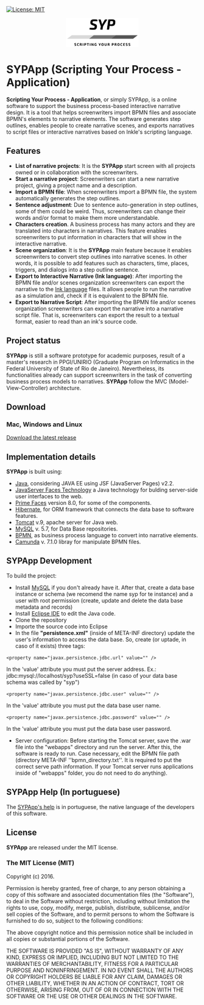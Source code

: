 [![License: MIT](https://img.shields.io/github/license/mashape/apistatus.svg)](LICENSE)

<p align="center"><img src="img/logo.png" alt="SYPApp" height="76" border="0" /></p>

# SYPApp (Scripting Your Process - Application)

**Scripting Your Process - Application**, or simply SYPApp, is a online software to support the business process-based interactive narrative design. It is a tool that helps screenwriters import BPMN files and associate BPMN's elements to narrative elements. The software generates step outlines, enables people to create narrative scenes, and exports narratives to script files or interactive narratives based on Inkle's scripting language.

## Features

- **List of narrative projects**: It is the  **SYPApp** start screen with all projects owned or in collaboration with the screenwriters. 
- **Start a narrative project**: Screenwriters can start a new narrative project, giving a project name and a description. 
- **Import a BPMN file**: When screenwriters import a BPMN file, the system automatically generates the step outlines.
- **Sentence adjustment**: Due to sentence auto-generation in step outlines, some of them could be weird. Thus, screenwriters can change their words and/or format to make them more understandable.
- **Characters creation**. A business process has many actors and they are translated into characters in narratives. This feature enables screenwriters to put information in characters that will show in the interactive narrative.
- **Scene organization**: It is the **SYPApp** main feature because it enables screenwriters to convert step outlines into narrative scenes. In other words, it is possible to add features such as characters, time, places, triggers, and dialogs into a step outline sentence.
- **Export to Interactive Narrative (Ink language)**: After importing the BPMN file and/or scenes organization screenwriters can export the narrative to the [Ink language](https://www.inklestudios.com/ink/) files. It allows people to run the narrative as a simulation and, check if it is equivalent to the BPMN file.
- **Export to Narrative Script**: After importing the BPMN file and/or scenes organization screenwriters can export the narrative into a narrative script file. That is, screenwriters can export the result to a textual format, easier to read than an ink's source code.

## Project status

**SYPApp** is still a software prototype for academic purposes, result of a master's research in PPGI/UNIRIO (Graduate Program on Informatics in the Federal University of State of Rio de Janeiro). Nevertheless, its functionalities already can support screenwriters in the task of converting business process models to narratives. **SYPApp** follow the MVC (Model-View-Controller) architecture.

## Download

### Mac, Windows and Linux

[Download the latest release](https://github.com/gpjc-unirio/syp-app/releases/latest)

## Implementation details

**SYPApp** is built using:

* [Java](https://java.com/), considering JAVA EE using JSF (JavaServer Pages) v2.2.
* [JavaServer Faces Technology](https://www.oracle.com/java/technologies/javaserverfaces.html) a Java technology for bulding server-side user interfaces to the web.
* [Prime Faces](https://www.primefaces.org/) version 8.0, for some of the components. 
* [Hibernate](https://hibernate.org/), for ORM framework that connects the data base to software features. 
* [Tomcat](https://tomcat.apache.org/download-90.cgi) v.9, apache server for Java web.
* [MySQL](https://www.mysql.com/) v. 5.7, for Data Base repositories. 
* [BPMN](https://www.omg.org/spec/BPMN/2.0/About-BPMN/), as business process language to convert into narrative elements. 
* [Camunda](https://github.com/camunda/camunda-modeler) v. 7.1.0 libray for manipulate BPMN files.


## SYPApp Development

To build the project:

* Install [MySQL](https://www.mysql.com/) if you don't already have it. After that, create a data base instance or schema (we recomend the name syp for te instance) and a user with root permission (create, update and delete the data base metadata and records)
* Install [Eclipse IDE](https://www.eclipse.org/downloads/packages/release/oxygen/3a/eclipse-ide-java-developers) to edit the Java code.
* Clone the repository
* Importe the source code into Eclipse
* In the file **"persistence.xml"** (inside of META-INF directory) update the user's information to access the data base. So, create (or uptade, in caso of it exists) three tags:

```
<property name="javax.persistence.jdbc.url" value="" />
```
In the 'value' attribute you must put the server address. Ex.: jdbc:mysql://localhost/syp?useSSL=false (in caso of your data base schema was called by "syp")

```
<property name="javax.persistence.jdbc.user" value="" />
```
In the 'value' attribute you must put the data base user name.

```
<property name="javax.persistence.jdbc.password" value="" />
```
In the 'value' attribute you must put the data base user password.

* Server configuration: Before starting the Tomcat server, save the .war file into the "webapps" directory and run the server. After this, the software is ready to run. Case necessary, edit the BPMN file path (directory META-INF ''bpmn_directory.txt''. It is required to put the correct serve path information. If your Tomcat server runs applications inside of "webapps" folder, you do not need to do anything).

## SYPApp Help (In portuguese)

The [SYPApp's help](https://github.com/gpjc-unirio/syp-app/blob/main/docs/syp_help_v0.0.1.pdf) is in portuguese, the native language of the developers of this software.

## License

**SYPApp** are released under the MIT license.

### The MIT License (MIT)
Copyright (c) 2016.

Permission is hereby granted, free of charge, to any person obtaining a copy of this software and associated documentation files (the "Software"), to deal in the Software without restriction, including without limitation the rights to use, copy, modify, merge, publish, distribute, sublicense, and/or sell copies of the Software, and to permit persons to whom the Software is furnished to do so, subject to the following conditions:

The above copyright notice and this permission notice shall be included in all copies or substantial portions of the Software.

THE SOFTWARE IS PROVIDED "AS IS", WITHOUT WARRANTY OF ANY KIND, EXPRESS OR IMPLIED, INCLUDING BUT NOT LIMITED TO THE WARRANTIES OF MERCHANTABILITY, FITNESS FOR A PARTICULAR PURPOSE AND NONINFRINGEMENT. IN NO EVENT SHALL THE AUTHORS OR COPYRIGHT HOLDERS BE LIABLE FOR ANY CLAIM, DAMAGES OR OTHER LIABILITY, WHETHER IN AN ACTION OF CONTRACT, TORT OR OTHERWISE, ARISING FROM, OUT OF OR IN CONNECTION WITH THE SOFTWARE OR THE USE OR OTHER DEALINGS IN THE SOFTWARE.
